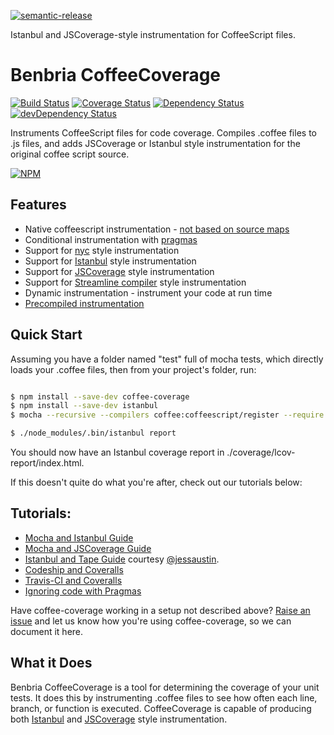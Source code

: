 [![semantic-release](https://img.shields.io/badge/%20%20%F0%9F%93%A6%F0%9F%9A%80-semantic--release-e10079.svg)](https://github.com/semantic-release/semantic-release)

Istanbul and JSCoverage-style instrumentation for CoffeeScript files.

Benbria CoffeeCoverage
======================

[![Build Status](https://travis-ci.org/benbria/coffee-coverage.svg?branch=master)](https://travis-ci.org/benbria/coffee-coverage)
[![Coverage Status](https://coveralls.io/repos/benbria/coffee-coverage/badge.svg?branch=master)](https://coveralls.io/r/benbria/coffee-coverage?branch=master)
[![Dependency Status](https://david-dm.org/benbria/coffee-coverage.svg)](https://david-dm.org/benbria/coffee-coverage)
[![devDependency Status](https://david-dm.org/benbria/coffee-coverage/dev-status.svg)](https://david-dm.org/benbria/coffee-coverage#info=devDependencies)

Instruments CoffeeScript files for code coverage.  Compiles .coffee files to .js files, and adds JSCoverage or Istanbul style instrumentation for the original coffee script source.

[![NPM](https://nodei.co/npm/coffee-coverage.png?downloads=true&downloadRank=true&stars=true)](https://npmjs.org/package/coffee-coverage)

Features
--------

* Native coffeescript instrumentation - [not based on source maps](./docs/comparison-to-ibrik.md)
* Conditional instrumentation with [pragmas](./docs/pragmas.md)
* Support for [nyc](./docs/HOWTO-nyc.md) style instrumentation
* Support for [Istanbul](./docs/HOWTO-istanbul.md) style instrumentation
* Support for [JSCoverage](./docs/HOWTO-jscoverage.md) style instrumentation
* Support for [Streamline compiler](./docs/streamline.md) style instrumentation
* Dynamic instrumentation - instrument your code at run time
* [Precompiled instrumentation](./docs/cli.md)

Quick Start
-----------

Assuming you have a folder named "test" full of mocha tests, which directly loads your .coffee
files, then from your project's folder, run:

```bash

$ npm install --save-dev coffee-coverage
$ npm install --save-dev istanbul
$ mocha --recursive --compilers coffee:coffeescript/register --require coffee-coverage/register-istanbul test

$ ./node_modules/.bin/istanbul report
```

You should now have an Istanbul coverage report in ./coverage/lcov-report/index.html.

If this doesn't quite do what you're after, check out our tutorials below:

Tutorials:
----------

* [Mocha and Istanbul Guide](./docs/HOWTO-istanbul.md)
* [Mocha and JSCoverage Guide](./docs/HOWTO-jscoverage.md)
* [Istanbul and Tape Guide](./docs/HOWTO-tape-not-mocha.md) courtesy [@jessaustin](https://github.com/jessaustin).
* [Codeship and Coveralls](./docs/HOWTO-codeship-and-coveralls.md)
* [Travis-CI and Coveralls](./docs/HOWTO-travisci-and-coveralls.md)
* [Ignoring code with Pragmas](./docs/pragmas.md)

Have coffee-coverage working in a setup not described above?
[Raise an issue](https://github.com/benbria/coffee-coverage/issues/new) and let us know how you're
using coffee-coverage, so we can document it here.

What it Does
------------

Benbria CoffeeCoverage is a tool for determining the coverage of your unit tests.  It does this
by instrumenting .coffee files to see how often each line, branch, or function is executed.
CoffeeCoverage is capable of producing both [Istanbul](./docs/HOWTO-istanbul.md) and
[JSCoverage](./docs/HOWTO-jscoverage.md) style instrumentation.
